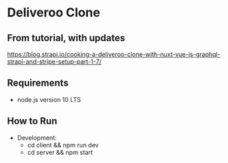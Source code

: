 # Deliveroo Clone

## From tutorial, with updates
https://blog.strapi.io/cooking-a-deliveroo-clone-with-nuxt-vue-js-graphql-strapi-and-stripe-setup-part-1-7/

## Requirements
- node.js version 10 LTS

## How to Run
- Development:
  - cd client && npm run dev
  - cd server && npm start
